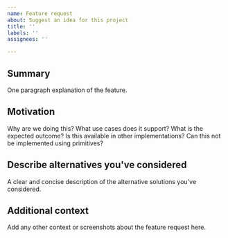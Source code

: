 ```yaml
---
name: Feature request
about: Suggest an idea for this project
title: ''
labels: ''
assignees: ''

---
```

<!--
  Come join our community on Discord https://discord.gg/PngbdqpFbt for quicker support and more resources

  FAQ of common issues and questions https://github.com/pion/webrtc/wiki/FAQ

  Free book that covers general WebRTC https://webrtcforthecurious.com/

  Please answer these questions before submitting your issue. Thanks!
-->

## Summary

One paragraph explanation of the feature.

## Motivation

Why are we doing this? What use cases does it support? What is the expected outcome? Is this available in other implementations? Can this not be implemented using primitives?

## Describe alternatives you've considered

A clear and concise description of the alternative solutions you've considered.

## Additional context

Add any other context or screenshots about the feature request here.
